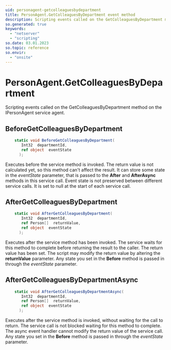 ```yaml
---
uid: personagent-getcolleaguesbydepartment
title: PersonAgent.GetColleaguesByDepartment event method
description: Scripting events called on the GetColleaguesByDepartment method on the PersonAgent service agent.
so.generated: true
keywords:
  - "netserver"
  - "scripting"
so.date: 03.01.2023
so.topic: reference
so.envir:
  - "onsite"
---
```

# PersonAgent.GetColleaguesByDepartment

Scripting events called on the <see cref='M:SuperOffice.CRM.Services.IPersonAgent.GetColleaguesByDepartment'>GetColleaguesByDepartment</see> method on the <see cref='IPersonAgent'>IPersonAgent</see>  service agent.

## BeforeGetColleaguesByDepartment
```cs
    static void BeforeGetColleaguesByDepartment(
       Int32  departmentId,
       ref object  eventState
      );
```
Executes before the service method is invoked.
The return value is not calculated yet, so this method can't affect the result.
It can store some state in the *eventState* parameter, that is passed to the **After** and **AfterAsync** methods in this service call.
Event state is not preserved between different service calls. It is set to null at the start of each service call.
## AfterGetColleaguesByDepartment
```cs
    static void AfterGetColleaguesByDepartment(
       Int32  departmentId,
       ref Person[]  returnValue,
       ref object  eventState
      );
```
Executes after the service method has been invoked. The service waits for this method to complete before returning the result to the caller.
The return value has been set. The script may modify the return value by altering the **returnValue** parameter.
Any state you set in the **Before** method is passed in through the *eventState* parameter.
## AfterGetColleaguesByDepartmentAsync
```cs
    static void AfterGetColleaguesByDepartmentAsync(
       Int32  departmentId,
       ref Person[]  returnValue,
       ref object  eventState
      );
```
Executes after the service method is invoked, without waiting for the call to return.
The service call is not blocked waiting for this method to complete.
The async event handler cannot modify the return value of the service call.
Any state you set in the **Before** method is passed in through the *eventState* parameter.

